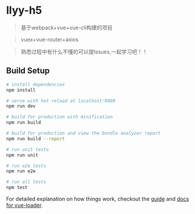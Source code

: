 # llyy-h5

> 基于webpack+vue+vue-cli构建的项目

> vuex+vue-router+axios

> 熟悉过程中有什么不懂的可以提Issues,一起学习吧！！

## Build Setup

``` bash
# install dependencies
npm install

# serve with hot reload at localhost:8080
npm run dev

# build for production with minification
npm run build

# build for production and view the bundle analyzer report
npm run build --report

# run unit tests
npm run unit

# run e2e tests
npm run e2e

# run all tests
npm test
```

For detailed explanation on how things work, checkout the [guide](http://vuejs-templates.github.io/webpack/) and [docs for vue-loader](http://vuejs.github.io/vue-loader).

